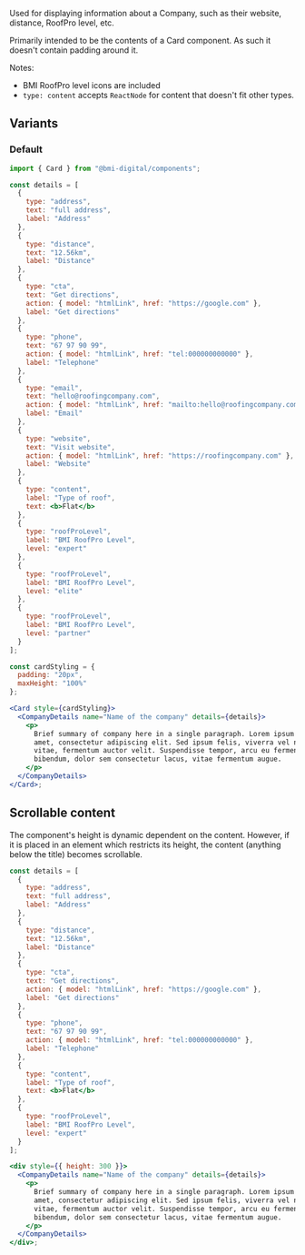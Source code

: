 Used for displaying information about a Company, such as their website, distance, RoofPro level, etc.

Primarily intended to be the contents of a Card component. As such it doesn't contain padding around it.

Notes:

- BMI RoofPro level icons are included
- `type: content` accepts `ReactNode` for content that doesn't fit other types.

## Variants

### Default

```jsx
import { Card } from "@bmi-digital/components";

const details = [
  {
    type: "address",
    text: "full address",
    label: "Address"
  },
  {
    type: "distance",
    text: "12.56km",
    label: "Distance"
  },
  {
    type: "cta",
    text: "Get directions",
    action: { model: "htmlLink", href: "https://google.com" },
    label: "Get directions"
  },
  {
    type: "phone",
    text: "67 97 90 99",
    action: { model: "htmlLink", href: "tel:000000000000" },
    label: "Telephone"
  },
  {
    type: "email",
    text: "hello@roofingcompany.com",
    action: { model: "htmlLink", href: "mailto:hello@roofingcompany.com" },
    label: "Email"
  },
  {
    type: "website",
    text: "Visit website",
    action: { model: "htmlLink", href: "https://roofingcompany.com" },
    label: "Website"
  },
  {
    type: "content",
    label: "Type of roof",
    text: <b>Flat</b>
  },
  {
    type: "roofProLevel",
    label: "BMI RoofPro Level",
    level: "expert"
  },
  {
    type: "roofProLevel",
    label: "BMI RoofPro Level",
    level: "elite"
  },
  {
    type: "roofProLevel",
    label: "BMI RoofPro Level",
    level: "partner"
  }
];

const cardStyling = {
  padding: "20px",
  maxHeight: "100%"
};

<Card style={cardStyling}>
  <CompanyDetails name="Name of the company" details={details}>
    <p>
      Brief summary of company here in a single paragraph. Lorem ipsum dolor sit
      amet, consectetur adipiscing elit. Sed ipsum felis, viverra vel nunc
      vitae, fermentum auctor velit. Suspendisse tempor, arcu eu fermentum
      bibendum, dolor sem consectetur lacus, vitae fermentum augue.
    </p>
  </CompanyDetails>
</Card>;
```

## Scrollable content

The component's height is dynamic dependent on the content. However, if it is placed in an element which restricts its height, the content (anything below the title) becomes scrollable.

```jsx
const details = [
  {
    type: "address",
    text: "full address",
    label: "Address"
  },
  {
    type: "distance",
    text: "12.56km",
    label: "Distance"
  },
  {
    type: "cta",
    text: "Get directions",
    action: { model: "htmlLink", href: "https://google.com" },
    label: "Get directions"
  },
  {
    type: "phone",
    text: "67 97 90 99",
    action: { model: "htmlLink", href: "tel:000000000000" },
    label: "Telephone"
  },
  {
    type: "content",
    label: "Type of roof",
    text: <b>Flat</b>
  },
  {
    type: "roofProLevel",
    label: "BMI RoofPro Level",
    level: "expert"
  }
];

<div style={{ height: 300 }}>
  <CompanyDetails name="Name of the company" details={details}>
    <p>
      Brief summary of company here in a single paragraph. Lorem ipsum dolor sit
      amet, consectetur adipiscing elit. Sed ipsum felis, viverra vel nunc
      vitae, fermentum auctor velit. Suspendisse tempor, arcu eu fermentum
      bibendum, dolor sem consectetur lacus, vitae fermentum augue.
    </p>
  </CompanyDetails>
</div>;
```
